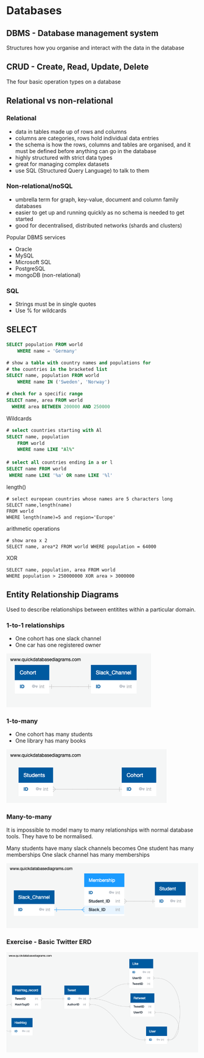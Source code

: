 # Databases

## DBMS - Database management system
Structures how you organise and interact with the data in the database

## CRUD - Create, Read, Update, Delete

The four basic operation types on a database

## Relational vs non-relational

### Relational
* data in tables made up of rows and columns
* columns are categories, rows hold individual data entries
* the schema is how the rows, columns and tables are organised, and it must be defined before anything can go in the database
* highly structured with strict data types
* great for managing complex datasets
* use SQL (Structured Query Language) to talk to them

### Non-relational/noSQL
* umbrella term for graph, key-value, document and column family databases
* easier to get up and running quickly as no schema is needed to get started
* good for decentralised, distributed networks (shards and clusters)

Popular DBMS services

* Oracle
* MySQL
* Microsoft SQL
* PostgreSQL
* mongoDB (non-relational)

### SQL

* Strings must be in single quotes
* Use % for wildcards

## SELECT

```SQL
SELECT population FROM world
	WHERE name = 'Germany'
```

```SQL
# show a table with country names and populations for
# the countries in the bracketed list
SELECT name, population FROM world
	WHERE name IN ('Sweden', 'Norway')
```

```SQL
# check for a specific range
SELECT name, area FROM world
  WHERE area BETWEEN 200000 AND 250000
```
Wildcards

```SQL
# select countries starting with Al
SELECT name, population
	FROM world
	WHERE name LIKE "Al%"
	
# select all countries ending in a or l
SELECT name FROM world
 WHERE name LIKE '%a' OR name LIKE '%l'
```
length()

```
# select european countries whose names are 5 characters long
SELECT name,length(name)
FROM world
WHERE length(name)=5 and region='Europe'
```
arithmetic operations

```
# show area x 2
SELECT name, area*2 FROM world WHERE population = 64000
```
XOR

```
SELECT name, population, area FROM world
WHERE population > 250000000 XOR area > 3000000
```

## Entity Relationship Diagrams

Used to describe relationships between entitites within a particular domain.

### 1-to-1 relationships

* One cohort has one slack channel
* One car has one registered owner

![1 to 1 ERD](./one-to-one-ERD.png)

### 1-to-many

* One cohort has many students
* One library has many books

![1 to many ERD](./one-to-many-ERD.png)

### Many-to-many

It is impossible to model many to many relationships with normal database tools. They have to be normalised.

Many students have many slack channels
becomes
One student has many memberships
One slack channel has many memberships

![Many to many ERD normalised](./many-to-many-normalised-ERD.png)

### Exercise - Basic Twitter ERD

![Twitter ERD](./twitter-erd.png)